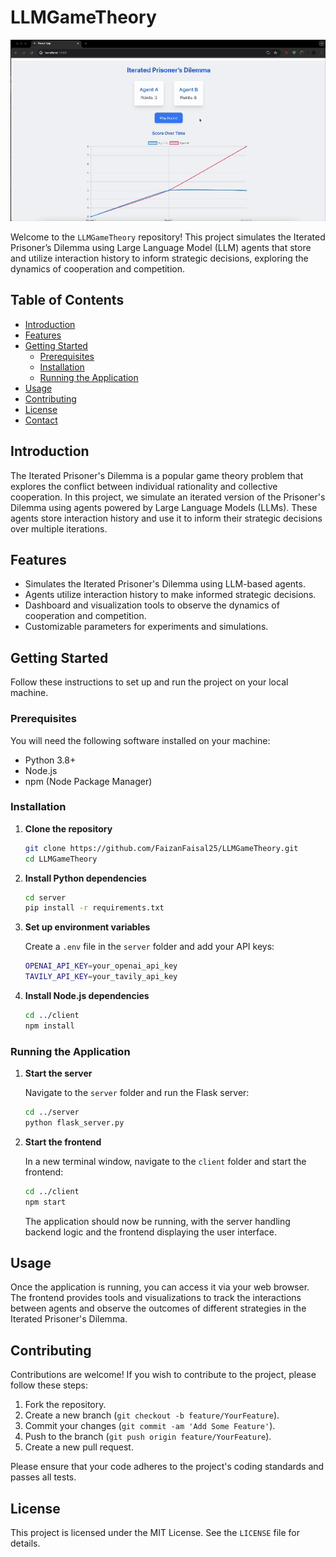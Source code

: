 # LLMGameTheory

![video](./video.gif)

Welcome to the `LLMGameTheory` repository! This project simulates the Iterated Prisoner’s Dilemma using Large Language Model (LLM) agents that store and utilize interaction history to inform strategic decisions, exploring the dynamics of cooperation and competition.

## Table of Contents

- [Introduction](#introduction)
- [Features](#features)
- [Getting Started](#getting-started)
  - [Prerequisites](#prerequisites)
  - [Installation](#installation)
  - [Running the Application](#running-the-application)
- [Usage](#usage)
- [Contributing](#contributing)
- [License](#license)
- [Contact](#contact)

## Introduction

The Iterated Prisoner's Dilemma is a popular game theory problem that explores the conflict between individual rationality and collective cooperation. In this project, we simulate an iterated version of the Prisoner's Dilemma using agents powered by Large Language Models (LLMs). These agents store interaction history and use it to inform their strategic decisions over multiple iterations.

## Features

- Simulates the Iterated Prisoner's Dilemma using LLM-based agents.
- Agents utilize interaction history to make informed strategic decisions.
- Dashboard and visualization tools to observe the dynamics of cooperation and competition.
- Customizable parameters for experiments and simulations.

## Getting Started

Follow these instructions to set up and run the project on your local machine.

### Prerequisites

You will need the following software installed on your machine:

- Python 3.8+
- Node.js
- npm (Node Package Manager)

### Installation

1. **Clone the repository**
   ```sh
   git clone https://github.com/FaizanFaisal25/LLMGameTheory.git
   cd LLMGameTheory
   ```

2. **Install Python dependencies**
   ```sh
   cd server
   pip install -r requirements.txt
   ```

3. **Set up environment variables**

   Create a `.env` file in the `server` folder and add your API keys:
   ```sh
   OPENAI_API_KEY=your_openai_api_key
   TAVILY_API_KEY=your_tavily_api_key
   ```

4. **Install Node.js dependencies**
   ```sh
   cd ../client
   npm install
   ```

### Running the Application

1. **Start the server**

   Navigate to the `server` folder and run the Flask server:
   ```sh
   cd ../server
   python flask_server.py
   ```

2. **Start the frontend**

   In a new terminal window, navigate to the `client` folder and start the frontend:
   ```sh
   cd ../client
   npm start
   ```

   The application should now be running, with the server handling backend logic and the frontend displaying the user interface.

## Usage

Once the application is running, you can access it via your web browser. The frontend provides tools and visualizations to track the interactions between agents and observe the outcomes of different strategies in the Iterated Prisoner's Dilemma.

## Contributing

Contributions are welcome! If you wish to contribute to the project, please follow these steps:

1. Fork the repository.
2. Create a new branch (`git checkout -b feature/YourFeature`).
3. Commit your changes (`git commit -am 'Add Some Feature'`).
4. Push to the branch (`git push origin feature/YourFeature`).
5. Create a new pull request.

Please ensure that your code adheres to the project's coding standards and passes all tests.

## License

This project is licensed under the MIT License. See the `LICENSE` file for details.
